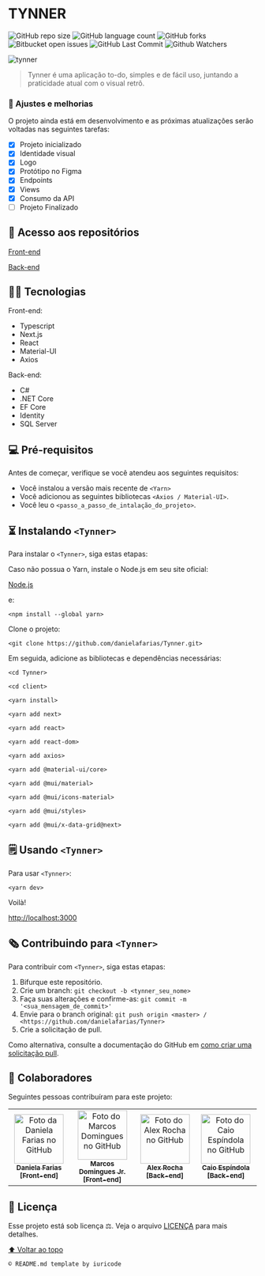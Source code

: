 # TYNNER

![GitHub repo size](https://img.shields.io/github/repo-size/danielafarias/Tynner?style=for-the-badge)
![GitHub language count](https://img.shields.io/github/languages/count/danielafarias/Tynner?style=for-the-badge)
![GitHub forks](https://img.shields.io/chocolatey/dt/Tynner?style=for-the-badge)
![Bitbucket open issues](https://img.shields.io/bitbucket/issues/danielafarias/Tynner?style=for-the-badge)
![GitHub Last Commit](https://img.shields.io/github/last-commit/danielafarias/Tynner?style=for-the-badge)
![Github Watchers](https://img.shields.io/github/watchers/danielafarias/Tynner?style=for-the-badge)

![tynner](https://user-images.githubusercontent.com/79869120/134448581-54772a03-3a72-4978-8507-450ce437cfeb.png)


> Tynner é uma aplicação to-do, simples e de fácil uso, juntando a praticidade atual com o visual retrô.

### 💚 Ajustes e melhorias

O projeto ainda está em desenvolvimento e as próximas atualizações serão voltadas nas seguintes tarefas:

- [x] Projeto inicializado
- [x] Identidade visual
- [x] Logo
- [x] Protótipo no Figma
- [x] Endpoints
- [x] Views
- [x] Consumo da API
- [ ] Projeto Finalizado

## 🔗 Acesso aos repositórios

[Front-end](https://github.com/danielafarias/Tynner)

[Back-end](https://github.com/alexrocha97/Api_Tynner)

## 🧑‍💻 Tecnologias

Front-end:

- Typescript
- Next.js
- React  
- Material-UI
- Axios

Back-end:

- C#
- .NET Core
- EF Core
- Identity
- SQL Server

## 💻 Pré-requisitos

Antes de começar, verifique se você atendeu aos seguintes requisitos:

* Você instalou a versão mais recente de `<Yarn>`
* Você adicionou as seguintes bibliotecas  `<Axios / Material-UI>`.
* Você leu o `<passo_a_passo_de_intalação_do_projeto>`.

## ⏳ Instalando `<Tynner>`

Para instalar o `<Tynner>`, siga estas etapas:

Caso não possua o Yarn, instale o Node.js em seu site oficial:

[Node.js](https://nodejs.org/en/download/)

e:

```
<npm install --global yarn>
```

Clone o projeto:
```
<git clone https://github.com/danielafarias/Tynner.git>
```

Em seguida, adicione as bibliotecas e dependências necessárias:
```
<cd Tynner>
```
```
<cd client>
```
```
<yarn install>
```
```
<yarn add next>
```
```
<yarn add react>
```
```
<yarn add react-dom>
```
```
<yarn add axios>
```
```
<yarn add @material-ui/core>
```
```
<yarn add @mui/material>
```
```
<yarn add @mui/icons-material>
```
```
<yarn add @mui/styles>
```
```
<yarn add @mui/x-data-grid@next>
```


## 🗒 Usando `<Tynner>`

Para usar `<Tynner>`:

```
<yarn dev>
```

Voilà!

[http://localhost:3000](http://localhost:3000)


## 🗞 Contribuindo para `<Tynner>`

Para contribuir com `<Tynner>`, siga estas etapas:

1. Bifurque este repositório.
2. Crie um branch: `git checkout -b <tynner_seu_nome>`
3. Faça suas alterações e confirme-as: `git commit -m '<sua_mensagem_de_commit>'`
4. Envie para o branch original: `git push origin <master> / <https://github.com/danielafarias/Tynner>`
5. Crie a solicitação de pull.

Como alternativa, consulte a documentação do GitHub em [como criar uma solicitação pull](https://help.github.com/en/github/collaborating-with-issues-and-pull-requests/creating-a-pull-request).

## 🤝 Colaboradores

Seguintes pessoas contribuíram para este projeto:

<table>
  <tr>
    <td align="center">
      <a href="https://github.com/danielafarias">
        <img src="https://avatars.githubusercontent.com/u/79869120?v=4" width="100px;" alt="Foto da Daniela Farias no GitHub"/><br>
        <sub>
          <b>Daniela Farias [Front-end]</b>
        </sub>
      </a>
    </td>
    <td align="center">
      <a href="https://github.com/marcosdjr">
        <img src="https://avatars.githubusercontent.com/u/81446213?v=4" width="100px;" alt="Foto do Marcos Domingues no GitHub"/><br>
        <sub>
          <b>Marcos Domingues Jr. [Front-end]</b>
        </sub>
      </a>
    </td>
    <td align="center">
      <a href="https://github.com/alexrocha97">
        <img src="https://avatars.githubusercontent.com/u/81331643?v=4" width="100px;" alt="Foto do Alex Rocha no GitHub"/><br>
        <sub>
          <b>Alex Rocha [Back-end]</b>
        </sub>
      </a>
    </td>
        <td align="center">
      <a href="https://github.com/kylelionegds">
        <img src="https://avatars.githubusercontent.com/u/72888708?v=4" width="100px;" alt="Foto do Caio Espíndola no GitHub"/><br>
        <sub>
          <b>Caio Espíndola [Back-end]</b>
        </sub>
      </a>
    </td>
  </tr>
</table>

## 📜 Licença

Esse projeto está sob licença ⚖️. Veja o arquivo [LICENÇA](LICENSE.md) para mais detalhes.

[⬆ Voltar ao topo](#tynner)<br>

```
© README.md template by iuricode
```
